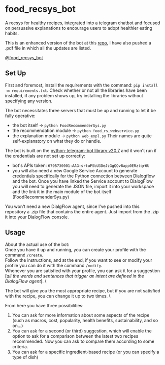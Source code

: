 # food_recsys_bot
A recsys for healthy recipes, integrated into a telegram chatbot and focused on persuasive explanations to encourage users to adopt healthier eating habits.

This is an enhanced version of the bot at this [repo](https://github.com/swapUniba/FoodRecSysBot), I have also pushed a .pdf file in which all the updates are listed.

[@food_recsys_bot](https://t.me/food_recsys_bot)

## Set Up
First and foremost, install the requirements with the command: `pip install -m requirements.txt`.
Check whether or not all the libraries have been installed, if any problem shows up, try installing the libraries without specifying any version.

The bot necessitates three servers that must be up and running to let it be fully operative:
- the bot itself -> `python FoodRecommenderSys.py`
- the recommendation module -> `python food_rs_webservice.py`
- the explanation module -> `python web_expl.py`
Their names are quite self-explanatory on what they do or handle.

The bot is built on the [python-telegram-bot library v20.7](https://pypi.org/project/python-telegram-bot/20.7/)  and it won't run if the credentials are not set up correctly:
- bot's APIs token: `6795730001:AAG-srtuPSbU3DeJzGgQQv8app0ERztqr6U`
- you will also need a new Google Service Account to generate credentials specifically for the Python connection between Dialogflow and the bot. Once you have linked the Service account to DialogFlow you will need to generate the JSON file, import it into your workspace and the link it in the main module of the bot itself (FoodRecommenderSys.py)

You won't need a new DialgFlow agent, since I've pushed into this repository a .zip file that contains the entire agent.
Just import from the .zip it into your DialogFlow console. 



## Usage
About the actual use of the bot: \
Once you have it up and running, you can create your profile with the command `/create`. \
Follow the instructions, and at the end, if you want to see or modify your profile you can do it with the command `/modify`. \
Whenever you are satisfied with your profile, you can ask it for a suggestion [_all the words and sentences that trigger an intent are defined in the DialogFlow agent_]. \

The bot will give you the most appropriate recipe, but if you are not satisfied with the recipe, you can change it up to two times. \

From here you have three possibilities:
1. You can ask for more information about some aspects of the recipe (such as macros, cost, popularity, health benefits, sustainability, and so on...)
2. You can ask for a second (or third) suggestion, which will enable the option to ask for a comparison between the latest two recipes recommended. Now you can ask to compare them according to some criteria.
3. You can ask for a specific ingredient-based recipe (or you can specify a type of dish)

